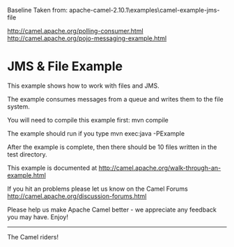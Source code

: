 Baseline Taken from: apache-camel-2.10.1\examples\camel-example-jms-file

http://camel.apache.org/polling-consumer.html
http://camel.apache.org/pojo-messaging-example.html

JMS & File Example
==================

This example shows how to work with files and JMS. 

The example consumes messages from a queue and writes them to the file
system.
  
You will need to compile this example first:
  mvn compile
  
The example should run if you type
  mvn exec:java -PExample

After the example is complete, then there should be 10 files written
in the test directory.

This example is documented at
  http://camel.apache.org/walk-through-an-example.html

If you hit an problems please let us know on the Camel Forums
  http://camel.apache.org/discussion-forums.html

Please help us make Apache Camel better - we appreciate any feedback you may
have.  Enjoy!

------------------------
The Camel riders!



